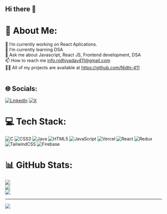 ## Hi there 👋
# 💫 About Me:
🔭 I’m currently working on React Aplications.<br>🌱 I’m currently learning DSA<br> 💬 Ask me about Javascript, React JS, Frontend development, DSA<br>📫 How to reach me info.nidhiyadav411@gmail.com<br>👨‍💻 All of my projects are available at https://github.com/Nidhi-411<br><br>


## 🌐 Socials:
[![LinkedIn](https://img.shields.io/badge/LinkedIn-%230077B5.svg?logo=linkedin&logoColor=white)](https://linkedin.com/in/https://www.linkedin.com/in/nidhi-yadav-b69386247/) [![X](https://img.shields.io/badge/X-black.svg?logo=X&logoColor=white)](https://x.com/Er_Nidhi_yadav) 

# 💻 Tech Stack:
![C](https://img.shields.io/badge/c-%2300599C.svg?style=for-the-badge&logo=c&logoColor=white) ![CSS3](https://img.shields.io/badge/css3-%231572B6.svg?style=for-the-badge&logo=css3&logoColor=white) ![Java](https://img.shields.io/badge/java-%23ED8B00.svg?style=for-the-badge&logo=openjdk&logoColor=white) ![HTML5](https://img.shields.io/badge/html5-%23E34F26.svg?style=for-the-badge&logo=html5&logoColor=white) ![JavaScript](https://img.shields.io/badge/javascript-%23323330.svg?style=for-the-badge&logo=javascript&logoColor=%23F7DF1E) ![Vercel](https://img.shields.io/badge/vercel-%23000000.svg?style=for-the-badge&logo=vercel&logoColor=white) ![React](https://img.shields.io/badge/react-%2320232a.svg?style=for-the-badge&logo=react&logoColor=%2361DAFB) ![Redux](https://img.shields.io/badge/redux-%23593d88.svg?style=for-the-badge&logo=redux&logoColor=white) ![TailwindCSS](https://img.shields.io/badge/tailwindcss-%2338B2AC.svg?style=for-the-badge&logo=tailwind-css&logoColor=white) ![Firebase](https://img.shields.io/badge/firebase-a08021?style=for-the-badge&logo=firebase&logoColor=ffcd34)
# 📊 GitHub Stats:
![](https://github-readme-stats.vercel.app/api?username=Nidhi-411&theme=dark&hide_border=false&include_all_commits=false&count_private=false)<br/>
![](https://github-readme-streak-stats.herokuapp.com/?user=Nidhi-411&theme=dark&hide_border=false)<br/>
![](https://github-readme-stats.vercel.app/api/top-langs/?username=Nidhi-411&theme=dark&hide_border=false&include_all_commits=false&count_private=false&layout=compact)

---
[![](https://visitcount.itsvg.in/api?id=Nidhi-411&icon=0&color=0)](https://visitcount.itsvg.in)

<!--   -->
